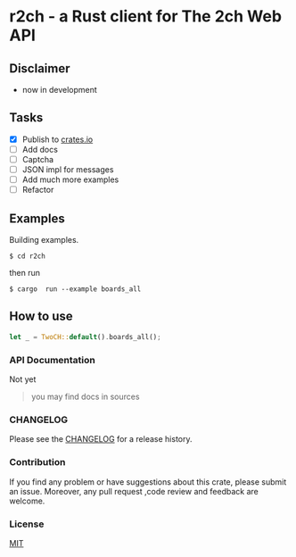 # r2ch - a Rust client for The 2ch Web API

## Disclaimer

- now in development

## Tasks

- [x] Publish to [crates.io](https://crates.io)
- [ ] Add docs
- [ ] Сaptcha
- [ ] JSON impl for messages
- [ ] Add much more examples
- [ ] Refactor

## Examples

Building examples.

`$ cd r2ch`

then run

`$ cargo  run --example boards_all`

## How to use

```rust
let _ = TwoCH::default().boards_all();
```

### API Documentation

Not yet
> you may find docs in sources

### CHANGELOG

Please see the [CHANGELOG](./CHANGELOG.md) for a release history.

### Contribution

If you find any problem or have suggestions about this crate, please submit an
issue. Moreover, any pull request ,code review and feedback are welcome.

### License

[MIT](./LICENSE)